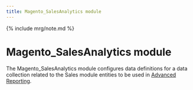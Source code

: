 ```yaml
---
title: Magento_SalesAnalytics module
---
```


{% include mrg/note.md %}

# Magento_SalesAnalytics module

The Magento_SalesAnalytics module configures data definitions for a data collection related to the Sales module entities to be used in [Advanced Reporting]({{site.baseurl}}/guides/v2.2/advanced-reporting/modules.html).


